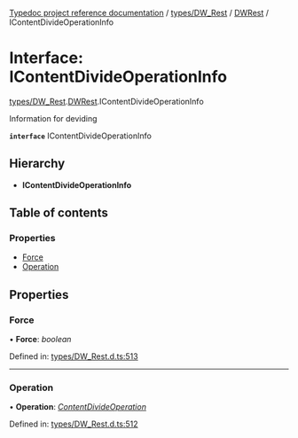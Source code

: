 [Typedoc project reference documentation](../README.md) / [types/DW_Rest](../modules/types_dw_rest.md) / [DWRest](../modules/types_dw_rest.dwrest.md) / IContentDivideOperationInfo

# Interface: IContentDivideOperationInfo

[types/DW_Rest](../modules/types_dw_rest.md).[DWRest](../modules/types_dw_rest.dwrest.md).IContentDivideOperationInfo

Information for deviding

**`interface`** IContentDivideOperationInfo

## Hierarchy

* **IContentDivideOperationInfo**

## Table of contents

### Properties

- [Force](types_dw_rest.dwrest.icontentdivideoperationinfo.md#force)
- [Operation](types_dw_rest.dwrest.icontentdivideoperationinfo.md#operation)

## Properties

### Force

• **Force**: *boolean*

Defined in: [types/DW_Rest.d.ts:513](https://github.com/DocuWare/REST-Sample-TS/blob/6171aa8/src/types/DW_Rest.d.ts#L513)

___

### Operation

• **Operation**: [*ContentDivideOperation*](../enums/types_dw_rest.dwrest.contentdivideoperation.md)

Defined in: [types/DW_Rest.d.ts:512](https://github.com/DocuWare/REST-Sample-TS/blob/6171aa8/src/types/DW_Rest.d.ts#L512)
